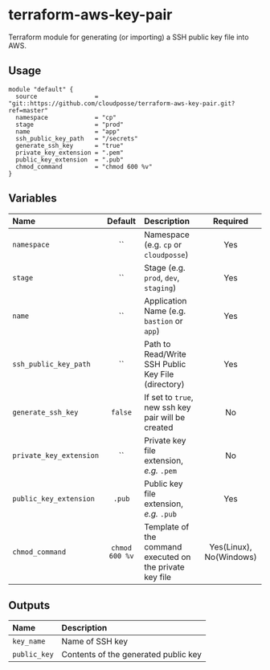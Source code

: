 # terraform-aws-key-pair

Terraform module for generating (or importing) a SSH public key file into AWS.

## Usage

```hcl
module "default" {
  source                = "git::https://github.com/cloudposse/terraform-aws-key-pair.git?ref=master"
  namespace             = "cp"
  stage                 = "prod"
  name                  = "app"
  ssh_public_key_path   = "/secrets"
  generate_ssh_key      = "true"
  private_key_extension = ".pem"
  public_key_extension  = ".pub"
  chmod_command         = "chmod 600 %v"
}
```

## Variables

|  Name                        |  Default       |  Description                                             | Required  |
|:-----------------------------|:--------------:|:---------------------------------------------------------|:---------:|
| `namespace`                  | ``             | Namespace (e.g. `cp` or `cloudposse`)                    | Yes       |
| `stage`                      | ``             | Stage (e.g. `prod`, `dev`, `staging`)                    | Yes       |
| `name`                       | ``             | Application Name  (e.g. `bastion` or `app`)              | Yes       |
| `ssh_public_key_path`        | ``             | Path to Read/Write SSH Public Key File (directory)       | Yes       |
| `generate_ssh_key`           | `false`        | If set to `true`, new ssh key pair will be created       | No        |
| `private_key_extension`      | ``             | Private key file extension, _e.g._ `.pem`                | No        |
| `public_key_extension`       | `.pub`         | Public key file extension, _e.g._ `.pub`                 | Yes       |
| `chmod_command`              | `chmod 600 %v` | Template of the command executed on the private key file | Yes(Linux), No(Windows) |


## Outputs

| Name                  | Description                                   |
|:----------------------|:----------------------------------------------|
| `key_name`            | Name of SSH key                               |
| `public_key`          | Contents of the generated public key          |
